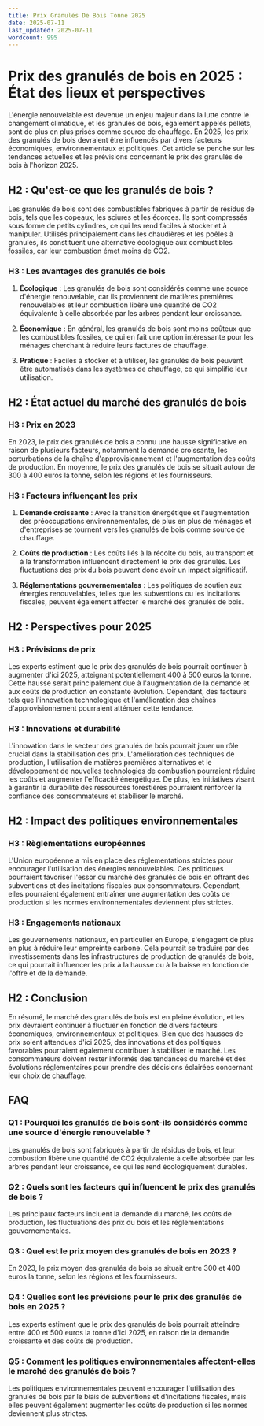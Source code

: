 ```yaml
---
title: Prix Granulés De Bois Tonne 2025
date: 2025-07-11
last_updated: 2025-07-11
wordcount: 995
---
```


# Prix des granulés de bois en 2025 : État des lieux et perspectives

L'énergie renouvelable est devenue un enjeu majeur dans la lutte contre le changement climatique, et les granulés de bois, également appelés pellets, sont de plus en plus prisés comme source de chauffage. En 2025, les prix des granulés de bois devraient être influencés par divers facteurs économiques, environnementaux et politiques. Cet article se penche sur les tendances actuelles et les prévisions concernant le prix des granulés de bois à l'horizon 2025.

## H2 : Qu'est-ce que les granulés de bois ?

Les granulés de bois sont des combustibles fabriqués à partir de résidus de bois, tels que les copeaux, les sciures et les écorces. Ils sont compressés sous forme de petits cylindres, ce qui les rend faciles à stocker et à manipuler. Utilisés principalement dans les chaudières et les poêles à granulés, ils constituent une alternative écologique aux combustibles fossiles, car leur combustion émet moins de CO2.

### H3 : Les avantages des granulés de bois

1. **Écologique** : Les granulés de bois sont considérés comme une source d'énergie renouvelable, car ils proviennent de matières premières renouvelables et leur combustion libère une quantité de CO2 équivalente à celle absorbée par les arbres pendant leur croissance.
   
2. **Économique** : En général, les granulés de bois sont moins coûteux que les combustibles fossiles, ce qui en fait une option intéressante pour les ménages cherchant à réduire leurs factures de chauffage.

3. **Pratique** : Faciles à stocker et à utiliser, les granulés de bois peuvent être automatisés dans les systèmes de chauffage, ce qui simplifie leur utilisation.

## H2 : État actuel du marché des granulés de bois

### H3 : Prix en 2023

En 2023, le prix des granulés de bois a connu une hausse significative en raison de plusieurs facteurs, notamment la demande croissante, les perturbations de la chaîne d'approvisionnement et l'augmentation des coûts de production. En moyenne, le prix des granulés de bois se situait autour de 300 à 400 euros la tonne, selon les régions et les fournisseurs.

### H3 : Facteurs influençant les prix

1. **Demande croissante** : Avec la transition énergétique et l'augmentation des préoccupations environnementales, de plus en plus de ménages et d'entreprises se tournent vers les granulés de bois comme source de chauffage.

2. **Coûts de production** : Les coûts liés à la récolte du bois, au transport et à la transformation influencent directement le prix des granulés. Les fluctuations des prix du bois peuvent donc avoir un impact significatif.

3. **Réglementations gouvernementales** : Les politiques de soutien aux énergies renouvelables, telles que les subventions ou les incitations fiscales, peuvent également affecter le marché des granulés de bois.

## H2 : Perspectives pour 2025

### H3 : Prévisions de prix

Les experts estiment que le prix des granulés de bois pourrait continuer à augmenter d'ici 2025, atteignant potentiellement 400 à 500 euros la tonne. Cette hausse serait principalement due à l'augmentation de la demande et aux coûts de production en constante évolution. Cependant, des facteurs tels que l'innovation technologique et l'amélioration des chaînes d'approvisionnement pourraient atténuer cette tendance.

### H3 : Innovations et durabilité

L'innovation dans le secteur des granulés de bois pourrait jouer un rôle crucial dans la stabilisation des prix. L'amélioration des techniques de production, l'utilisation de matières premières alternatives et le développement de nouvelles technologies de combustion pourraient réduire les coûts et augmenter l'efficacité énergétique. De plus, les initiatives visant à garantir la durabilité des ressources forestières pourraient renforcer la confiance des consommateurs et stabiliser le marché.

## H2 : Impact des politiques environnementales

### H3 : Règlementations européennes

L'Union européenne a mis en place des réglementations strictes pour encourager l'utilisation des énergies renouvelables. Ces politiques pourraient favoriser l'essor du marché des granulés de bois en offrant des subventions et des incitations fiscales aux consommateurs. Cependant, elles pourraient également entraîner une augmentation des coûts de production si les normes environnementales deviennent plus strictes.

### H3 : Engagements nationaux

Les gouvernements nationaux, en particulier en Europe, s'engagent de plus en plus à réduire leur empreinte carbone. Cela pourrait se traduire par des investissements dans les infrastructures de production de granulés de bois, ce qui pourrait influencer les prix à la hausse ou à la baisse en fonction de l'offre et de la demande.

## H2 : Conclusion

En résumé, le marché des granulés de bois est en pleine évolution, et les prix devraient continuer à fluctuer en fonction de divers facteurs économiques, environnementaux et politiques. Bien que des hausses de prix soient attendues d'ici 2025, des innovations et des politiques favorables pourraient également contribuer à stabiliser le marché. Les consommateurs doivent rester informés des tendances du marché et des évolutions réglementaires pour prendre des décisions éclairées concernant leur choix de chauffage.

## FAQ

### Q1 : Pourquoi les granulés de bois sont-ils considérés comme une source d'énergie renouvelable ?
Les granulés de bois sont fabriqués à partir de résidus de bois, et leur combustion libère une quantité de CO2 équivalente à celle absorbée par les arbres pendant leur croissance, ce qui les rend écologiquement durables.

### Q2 : Quels sont les facteurs qui influencent le prix des granulés de bois ?
Les principaux facteurs incluent la demande du marché, les coûts de production, les fluctuations des prix du bois et les réglementations gouvernementales.

### Q3 : Quel est le prix moyen des granulés de bois en 2023 ?
En 2023, le prix moyen des granulés de bois se situait entre 300 et 400 euros la tonne, selon les régions et les fournisseurs.

### Q4 : Quelles sont les prévisions pour le prix des granulés de bois en 2025 ?
Les experts estiment que le prix des granulés de bois pourrait atteindre entre 400 et 500 euros la tonne d'ici 2025, en raison de la demande croissante et des coûts de production.

### Q5 : Comment les politiques environnementales affectent-elles le marché des granulés de bois ?
Les politiques environnementales peuvent encourager l'utilisation des granulés de bois par le biais de subventions et d'incitations fiscales, mais elles peuvent également augmenter les coûts de production si les normes deviennent plus strictes.